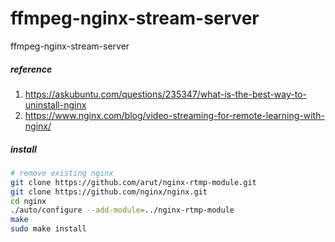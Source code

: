 # ffmpeg-nginx-stream-server
ffmpeg-nginx-stream-server
##### reference
1. https://askubuntu.com/questions/235347/what-is-the-best-way-to-uninstall-nginx
2. https://www.nginx.com/blog/video-streaming-for-remote-learning-with-nginx/

##### install
```sh
# remove existing nginx
git clone https://github.com/arut/nginx-rtmp-module.git
git clone https://github.com/nginx/nginx.git
cd nginx
./auto/configure --add-module=../nginx-rtmp-module
make
sudo make install
```